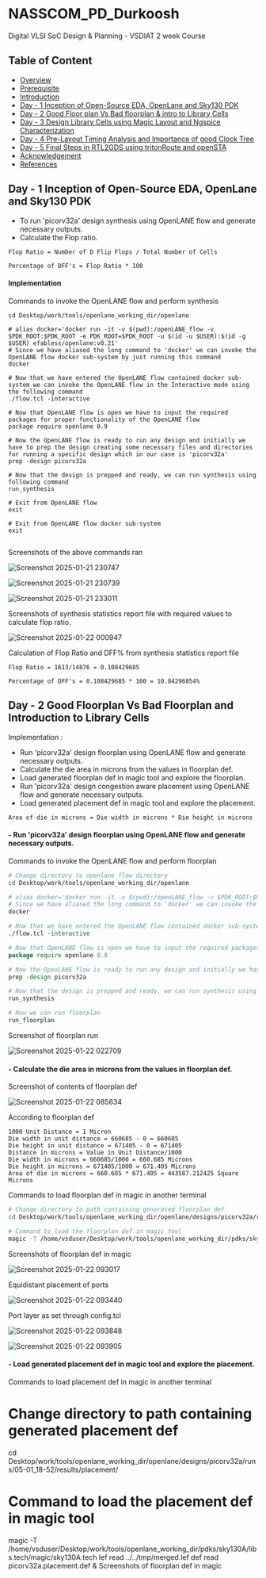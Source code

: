 # NASSCOM_PD_Durkoosh
Digital VLSI SoC Design &amp; Planning - VSDIAT 2 week Course

## Table of Content 
- [Overview](#overview)
- [Prerequisite](#Prerequisite)
- [Introduction](#Introduction)
- [Day - 1 Inception of Open-Source EDA, OpenLane and Sky130 PDK](#day---1-inception-of-open-source-eda-openlane-and-sky130-pdk)
- [Day - 2 Good Floor plan Vs Bad floorplan & intro to Library Cells](#day---2-good-floorplan-vs-bad-floorplan-and-introduction-to-library-cells)
- [Day - 3 Design Library Cells using Magic Layout and Ngspice Characterization](#day--3-design-library-cell-using-magic-layout-and-ngspice-charcterization)
- [Day - 4 Pre-Layout Timing Analysis and Importance of good Clock Tree](#day-4-pre-layout-timing-analysis-and-importance-of-good-clock-tree)
- [Day - 5 Final Steps in RTL2GDS using tritonRoute and openSTA](#day-5--final-steps-in-rtl2gds-using-tritonroute-and-opensta)
- [Acknowledgement](#acknowledgement)
- [References](#references)

## Day - 1 Inception of Open-Source EDA, OpenLane and Sky130 PDK

  - To run 'picorv32a' design synthesis using OpenLANE flow and generate necessary outputs.
  - Calculate the Flop ratio.

```       
Flop Ratio = Number of D Flip Flops / Total Number of Cells
```
```
Percentage of DFF's = Flop Ratio * 100
```

#### Implementation 

Commands to invoke the OpenLANE flow and perform synthesis
 
 ```# Change directory to openlane flow directory
cd Desktop/work/tools/openlane_working_dir/openlane

# alias docker='docker run -it -v $(pwd):/openLANE_flow -v $PDK_ROOT:$PDK_ROOT -e PDK_ROOT=$PDK_ROOT -u $(id -u $USER):$(id -g $USER) efabless/openlane:v0.21'
# Since we have aliased the long command to 'docker' we can invoke the OpenLANE flow docker sub-system by just running this command
docker

# Now that we have entered the OpenLANE flow contained docker sub-system we can invoke the OpenLANE flow in the Interactive mode using the following command
./flow.tcl -interactive

# Now that OpenLANE flow is open we have to input the required packages for proper functionality of the OpenLANE flow
package require openlane 0.9

# Now the OpenLANE flow is ready to run any design and initially we have to prep the design creating some necessary files and directories for running a specific design which in our case is 'picorv32a'
prep -design picorv32a

# Now that the design is prepped and ready, we can run synthesis using following command
run_synthesis

# Exit from OpenLANE flow
exit

# Exit from OpenLANE flow docker sub-system
exit


 ```

Screenshots of the above commands ran

![Screenshot 2025-01-21 230747](https://github.com/user-attachments/assets/eaaeda12-d47b-454e-89a8-21faea1212bd)

![Screenshot 2025-01-21 230739](https://github.com/user-attachments/assets/2cac9d0b-30ad-4560-a390-5e413fefcd69)

![Screenshot 2025-01-21 233011](https://github.com/user-attachments/assets/14d1f1cc-5b61-47bd-a1e1-2fbd0e8a2d5a)

Screenshots of synthesis statistics report file with required values to calculate flop ratio.

![Screenshot 2025-01-22 000947](https://github.com/user-attachments/assets/e90fea7d-010d-4156-8449-a794a8717aef)

Calculation of Flop Ratio and DFF% from synthesis statistics report file

```
Flop Ratio = 1613/14876 = 0.108429685
```
```
Percentage of DFF's = 0.108429685 * 100 = 10.84296854%

```

## Day - 2 Good Floorplan Vs Bad Floorplan and Introduction to Library Cells

Implementation :

- Run 'picorv32a' design floorplan using OpenLANE flow and generate necessary outputs.
- Calculate the die area in microns from the values in floorplan def.
- Load generated floorplan def in magic tool and explore the floorplan.
- Run 'picorv32a' design congestion aware placement using OpenLANE flow and generate necessary outputs.
- Load generated placement def in magic tool and explore the placement.
  
```
Area of die in microns = Die width in microns * Die height in microns
```
#### - Run 'picorv32a' design floorplan using OpenLANE flow and generate necessary outputs.

Commands to invoke the OpenLANE flow and perform floorplan

```bash
# Change directory to openlane flow directory
cd Desktop/work/tools/openlane_working_dir/openlane

# alias docker='docker run -it -v $(pwd):/openLANE_flow -v $PDK_ROOT:$PDK_ROOT -e PDK_ROOT=$PDK_ROOT -u $(id -u $USER):$(id -g $USER) efabless/openlane:v0.21'
# Since we have aliased the long command to 'docker' we can invoke the OpenLANE flow docker sub-system by just running this command
docker
```
```tcl
# Now that we have entered the OpenLANE flow contained docker sub-system we can invoke the OpenLANE flow in the Interactive mode using the following command
./flow.tcl -interactive

# Now that OpenLANE flow is open we have to input the required packages for proper functionality of the OpenLANE flow
package require openlane 0.9

# Now the OpenLANE flow is ready to run any design and initially we have to prep the design creating some necessary files and directories for running a specific design which in our case is 'picorv32a'
prep -design picorv32a

# Now that the design is prepped and ready, we can run synthesis using following command
run_synthesis

# Now we can run floorplan
run_floorplan
```

Screenshot of floorplan run

![Screenshot 2025-01-22 022709](https://github.com/user-attachments/assets/6be6f95e-4919-4b08-8fce-3533b225c40d)

#### - Calculate the die area in microns from the values in floorplan def.

Screenshot of contents of floorplan def

![Screenshot 2025-01-22 085634](https://github.com/user-attachments/assets/8658e00a-a3ce-4b5d-9af7-e0e81012f549)

According to floorplan def

```
1000 Unit Distance = 1 Micron
Die width in unit distance = 660685 - 0 = 660685
Die height in unit distance = 671405 - 0 = 671405
Distance in microns = Value in Unit Distance/1000
Die width in microns = 660685/1000 = 660.685 Microns
Die height in microns = 671405/1000 = 671.405 Microns
Area of die in microns = 660.685 * 671.405 = 443587.212425 Square Microns
```


Commands to load floorplan def in magic in another terminal

```bash
# Change directory to path containing generated floorplan def
cd Desktop/work/tools/openlane_working_dir/openlane/designs/picorv32a/runs/05-01_18-38/results/floorplan/

# Command to load the floorplan def in magic tool
magic -T /home/vsduser/Desktop/work/tools/openlane_working_dir/pdks/sky130A/libs.tech/magic/sky130A.tech lef read ../../tmp/merged.lef def read picorv32a.floorplan.def &
```

Screenshots of floorplan def in magic

![Screenshot 2025-01-22 093017](https://github.com/user-attachments/assets/44fd2ea0-37eb-4393-b645-57cfb34e41a7)

Equidistant placement of ports

![Screenshot 2025-01-22 093440](https://github.com/user-attachments/assets/811e55c3-f4e2-4159-a79d-2eb8d289eb79)

Port layer as set through config.tcl

![Screenshot 2025-01-22 093848](https://github.com/user-attachments/assets/a71f2c2a-6856-451e-9e35-052d7af337a3)

![Screenshot 2025-01-22 093905](https://github.com/user-attachments/assets/81a44d73-7937-418b-a9c1-5b62b51aa41d)

#### - Load generated placement def in magic tool and explore the placement.
Commands to load placement def in magic in another terminal

# Change directory to path containing generated placement def
cd Desktop/work/tools/openlane_working_dir/openlane/designs/picorv32a/runs/05-01_18-52/results/placement/

# Command to load the placement def in magic tool
magic -T /home/vsduser/Desktop/work/tools/openlane_working_dir/pdks/sky130A/libs.tech/magic/sky130A.tech lef read ../../tmp/merged.lef def read picorv32a.placement.def &
Screenshots of floorplan def in magic


